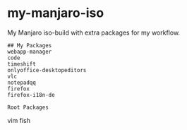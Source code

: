 # my-manjaro-iso
My Manjaro iso-build with extra packages for my workflow.

```
## My Packages
webapp-manager
code
timeshift
onlyoffice-desktopeditors
vlc
notepadqq
firefox
firefox-i18n-de

Root Packages
```
vim
fish
```
